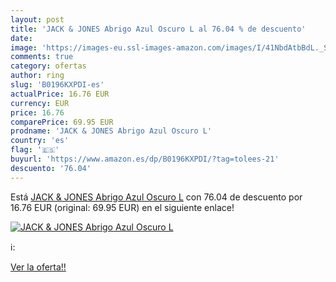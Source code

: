 ```yaml
---
layout: post
title: 'JACK & JONES Abrigo Azul Oscuro L al 76.04 % de descuento'
date: 
image: 'https://images-eu.ssl-images-amazon.com/images/I/41NbdAtbBdL._SL200_.jpg'
comments: true
category: ofertas
author: ring
slug: 'B0196KXPDI-es'
actualPrice: 16.76 EUR
currency: EUR
price: 16.76
comparePrice: 69.95 EUR
prodname: 'JACK & JONES Abrigo Azul Oscuro L'
country: 'es'
flag: '🇪🇸'
buyurl: 'https://www.amazon.es/dp/B0196KXPDI/?tag=tolees-21'
descuento: '76.04'
---
```


Está [JACK & JONES Abrigo Azul Oscuro L](https://www.amazon.es/dp/B0196KXPDI/?tag=tolees-21) con 76.04 de descuento por 16.76 EUR (original: 69.95 EUR) en el siguiente enlace!

[![JACK & JONES Abrigo Azul Oscuro L](https://images-eu.ssl-images-amazon.com/images/I/41NbdAtbBdL._SL200_.jpg)](https://www.amazon.es/dp/B0196KXPDI/?tag=tolees-21)

ℹ️:


[Ver la oferta!!](https://www.amazon.es/dp/B0196KXPDI/?tag=tolees-21)
